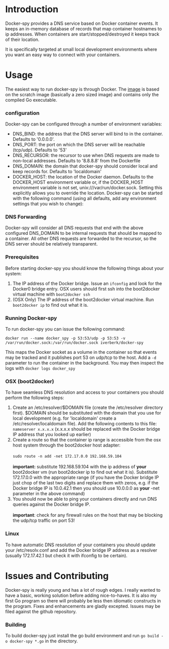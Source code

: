# Introduction

Docker-spy provides a DNS service based on Docker container events. It keeps an in-memory database of records that map container hostnames to ip addresses. When containers are start/stopped/destroyed it keeps track of their location.

It is specifically targeted at small local development environments where you want an easy way to connect with your containers.

# Usage

The easiest way to run docker-spy is through Docker. The [image](https://registry.hub.docker.com/u/iverberk/docker-spy/) is based on the scratch image (basically a zero sized image) and contains only the compiled Go executable. 

### configuration

Docker-spy can be configured through a number of environment variables:

* DNS_BIND: the address that the DNS server will bind to in the container. Defaults to '0.0.0.0'.
* DNS_PORT: the port on which the DNS server will be reachable (tcp/udp). Defaults to '53'
* DNS_RECURSOR: the recursor to use when DNS requests are made to non-local addresses. Defaults to '8.8.8.8' from the Dockerfile
* DNS_DOMAIN: the domain that docker-spy should consider local and keep records for. Defaults to 'localdomain'
* DOCKER_HOST: the location of the Docker daemon. Defaults to the DOCKER_HOST environment variable or, if the DOCKER_HOST environment variable is not set, unix:///var/run/docker.sock. Setting this explicitly allows you to override the location.
Docker-spy can be started with the following command (using all defaults, add any environment settings that you wish to change):

### DNS Forwarding

Docker-spy will consider all DNS requests that end with the above configured DNS_DOMAIN to be internal requests that should be mapped to a container. All other DNS requests are forwarded to the recursor, so the DNS server should be relatively transparent.

### Prerequisites

Before starting docker-spy you should know the following things about your system:

1. The IP address of the Docker bridge. Issue an ```ifconfig``` and look for the Docker0 bridge entry. OSX users should first ssh into the boot2docker virtual machine with ```boot2docker ssh```
2. (OSX Only) The IP address of the boot2docker virtual machine. Run ```boot2docker ip``` to find out what it is.

### Running Docker-spy
To run docker-spy you can issue the following command:

```
docker run --name docker_spy -p 53:53/udp -p 53:53 -v /var/run/docker.sock:/var/run/docker.sock iverberk/docker-spy
```

This maps the Docker socket as a volume in the container so that events may be tracked and it publishes port 53 on udp/tcp to the host. Add a ```-d``` parameter to run the container in the background. You may then inspect the logs with ```docker logs docker_spy```

### OSX (boot2docker)

To have seamless DNS resolution and access to your containers you should perform the following steps:

1. Create an /etc/resolver/$DOMAIN file (create the /etc/resolver directory first). $DOMAIN should be substituted with the domain that you use for local development (e.g. for 'localdomain' create a /etc/resolver/localdomain file). Add the following contents to this file: ```nameserver x.x.x.x``` (x.x.x.x should be replaced with the Docker bridge IP address that you looked up earlier)
2. Create a route so that the container ip range is accessible from the osx host system through the boot2docker host adapter: <br><br>```sudo route -n add -net 172.17.0.0 192.168.59.104```<br><br>**important:** substitute 192.168.59.104 with the ip address of **your** boot2docker vm (run boot2docker ip to find out what it is). Substitute 172.17.0.0 with the appropriate range (if you have the Docker bridge IP just chop of the last two digits and replace them with zeros, e.g. if the Docker bridge IP is 10.0.42.1 then you should use 10.0.0.0 as **your** -net parameter in the above command)
3. You should now be able to ping your containers directly and run DNS queries against the Docker bridge IP. <br><br>**important**: check for any firewall rules on the host that may be blocking the udp/tcp traffic on port 53!

### Linux

To have automatic DNS resolution of your containers you should update your /etc/resolv.conf and add the Docker bridge IP address as a resolver (usually 172.17.42.1 but check it with ifconfig to be certain).

# Issues and Contributing

Docker-spy is really young and has a lot of rough edges. I really wanted to have a basic, working solution before adding nice-to-haves. It is also my first Go program so there will probably be less then idiomatic constructs in the program. Fixes and enhancements are gladly excepted. Issues may be filed against the github repository.

### Building

To build docker-spy just install the go build environment and run ```go build -o docker-spy *.go``` in the directory.